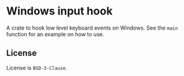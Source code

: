 # Windows input hook

A crate to hook low level keyboard events on Windows. See the `main` function for an example on how
to use.


## License
License is `BSD-3-Clause`.
